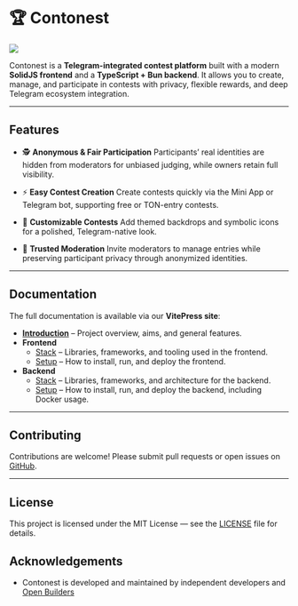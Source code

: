 # 🏆 Contonest

![](.github/docs/Contonest.gif)

Contonest is a **Telegram-integrated contest platform** built with a modern **SolidJS frontend** and a **TypeScript + Bun backend**. It allows you to create, manage, and participate in contests with privacy, flexible rewards, and deep Telegram ecosystem integration.

---

## Features

- 🕵️ **Anonymous & Fair Participation**
  Participants’ real identities are hidden from moderators for unbiased judging, while owners retain full visibility.

- ⚡ **Easy Contest Creation**
  Create contests quickly via the Mini App or Telegram bot, supporting free or TON-entry contests.

- 🎨 **Customizable Contests**
  Add themed backdrops and symbolic icons for a polished, Telegram-native look.

- 👥 **Trusted Moderation**
  Invite moderators to manage entries while preserving participant privacy through anonymized identities.

---

## Documentation

The full documentation is available via our **VitePress site**:

- **[Introduction](https://contonest.pages.dev/intro.html)** – Project overview, aims, and general features.
- **Frontend**
   - [Stack](https://contonest.pages.dev/frontend/stack.html) – Libraries, frameworks, and tooling used in the frontend.
   - [Setup](https://contonest.pages.dev/frontend/setup.html) – How to install, run, and deploy the frontend.
- **Backend**
   - [Stack](https://contonest.pages.dev/backend/stack.html) – Libraries, frameworks, and architecture for the backend.
   - [Setup](https://contonest.pages.dev/backend/setup.html) – How to install, run, and deploy the backend, including Docker usage.

---

## Contributing

Contributions are welcome! Please submit pull requests or open issues on [GitHub](https://github.com/erfanmola/Contonest).

---

## License

This project is licensed under the MIT License — see the [LICENSE](LICENSE) file for details.

## Acknowledgements

- Contonest is developed and maintained by independent developers and [Open Builders](https://github.com/openbuilders)
